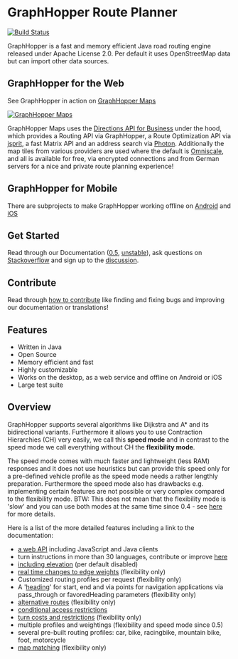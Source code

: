 # GraphHopper Route Planner

[![Build Status](https://secure.travis-ci.org/graphhopper/graphhopper.png?branch=master)](http://travis-ci.org/graphhopper/graphhopper)

GraphHopper is a fast and memory efficient Java road routing engine released under Apache License 2.0.
Per default it uses OpenStreetMap data but can import other data sources.

GraphHopper for the Web
--------------

See GraphHopper in action on [GraphHopper Maps](https://graphhopper.com/maps)

[![GraphHopper Maps](https://karussell.files.wordpress.com/2014/12/graphhopper-maps-0-4-preview.png)](https://graphhopper.com/maps)

GraphHopper Maps uses the [Directions API for Business](https://graphhopper.com/#directions-api) under the hood, which provides 
a Routing API via GraphHopper, a Route Optimization API via [jsprit](http://jsprit.github.io/), a fast Matrix API
and an address search via [Photon](https://github.com/komoot/photon). Additionally the map tiles from various providers are used 
where the default is [Omniscale](http://omniscale.com/), and all is available for free, via encrypted connections and from German servers
for a nice and private route planning experience!


GraphHopper for Mobile
---------------

There are subprojects to make GraphHopper working offline
on [Android](https://github.com/graphhopper/graphhopper/tree/master/android)
and [iOS](http://github.com/graphhopper/graphhopper-ios)


Get Started
---------------

Read through our Documentation ([0.5](https://github.com/graphhopper/graphhopper/blob/0.5/docs/index.md), [unstable](https://github.com/graphhopper/graphhopper/blob/master/docs/index.md)), 
ask questions on [Stackoverflow](http://stackoverflow.com/questions/tagged/graphhopper)
and sign up to the [discussion](https://discuss.graphhopper.com/).


Contribute
---------------

Read through [how to contribute](https://github.com/graphhopper/graphhopper/blob/master/CONTRIBUTING.md)
like finding and fixing bugs and improving our documentation or translations!


Features
---------------

 * Written in Java
 * Open Source
 * Memory efficient and fast
 * Highly customizable
 * Works on the desktop, as a web service and offline on Android or iOS
 * Large test suite

## Overview

GraphHopper supports several algorithms like Dijkstra and A* and its bidirectional variants. 
Furthermore it allows you to use Contraction Hierarchies (CH) very easily, we call this **speed mode** and in contrast
to the speed mode we call everything without CH the **flexibility mode**.

The speed mode comes with much faster and lightweight (less RAM) responses and it does not use heuristics but
can provide this speed only for a pre-defined vehicle profile as the speed mode needs a rather lengthly preparation.
Furthermore the speed mode also has drawbacks e.g. implementing certain features are not possible or 
very complex compared to the flexibility mode. BTW: This does not mean that the flexibility mode is 'slow' and
you can use both modes at the same time since 0.4 - see [here](https://github.com/graphhopper/graphhopper/pull/631) for more details.

Here is a list of the more detailed features including a link to the documentation:

 * [a web API](./docs/web/api-doc.md) including JavaScript and Java clients
 * turn instructions in more than 30 languages, contribute or improve [here](./docs/core/translations.md)
 * [including elevation](./docs/core/elevation.md) (per default disabled)
 * [real time changes to edge weights](https://graphhopper.com/blog/2015/04/08/visualize-and-handle-traffic-information-with-graphhopper-in-real-time-for-cologne-germany-koln/) (flexibility only)
 * Customized routing profiles per request (flexibility only)
 * A '[heading](./docs/core/routing.md)' for start, end and via points for navigation applications via pass_through or favoredHeading parameters (flexibility only)
 * [alternative routes](https://discuss.graphhopper.com/t/alternative-routes/424) (flexibility only)
 * [conditional access restrictions](https://github.com/graphhopper/graphhopper/pull/621)
 * [turn costs and restrictions](https://github.com/graphhopper/graphhopper/pull/55#issuecomment-31089096) (flexibility only)
 * multiple profiles and weightings (flexibility and speed mode since 0.5)
 * several pre-built routing profiles: car, bike, racingbike, mountain bike, foot, motorcycle
 * [map matching](https://github.com/graphhopper/map-matching) (flexibility only)